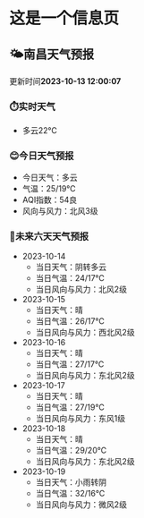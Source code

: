 # 这是一个信息页 
## 🌤️**南昌**天气预报
更新时间**2023-10-13 12:00:07**
### ⏱️实时天气
- 多云22℃
### 😊今日天气预报
- 今日天气：多云
- 气温：25/19℃
- AQI指数：54良
- 风向与风力：北风3级
### 🤩未来六天天气预报
- 2023-10-14
  - 当日天气：阴转多云
  - 当日气温：24/17℃
  - 当日风向与风力：北风2级
- 2023-10-15
  - 当日天气：晴
  - 当日气温：26/17℃
  - 当日风向与风力：西北风2级
- 2023-10-16
  - 当日天气：晴
  - 当日气温：27/17℃
  - 当日风向与风力：东北风2级
- 2023-10-17
  - 当日天气：晴
  - 当日气温：27/19℃
  - 当日风向与风力：东风1级
- 2023-10-18
  - 当日天气：晴
  - 当日气温：29/20℃
  - 当日风向与风力：东北风2级
- 2023-10-19
  - 当日天气：小雨转阴
  - 当日气温：32/16℃
  - 当日风向与风力：微风2级

